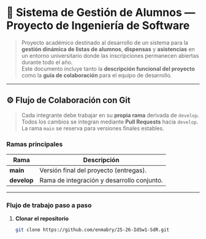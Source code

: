 # 🧩 Sistema de Gestión de Alumnos — Proyecto de Ingeniería de Software

> Proyecto académico destinado al desarrollo de un sistema para la **gestión dinámica de listas de alumnos**, **dispensas** y **asistencias** en un entorno universitario donde las inscripciones permanecen abiertas durante todo el año.  
> Este documento incluye tanto la **descripción funcional del proyecto** como la **guía de colaboración** para el equipo de desarrollo.

---

## ⚙️ Flujo de Colaboración con Git

> Cada integrante debe trabajar en su **propia rama** derivada de `develop`.  
> Todos los cambios se integran mediante **Pull Requests** hacia `develop`.  
> La rama `main` se reserva para versiones finales estables.

### Ramas principales
| Rama | Descripción |
|-------|--------------|
| **main** | Versión final del proyecto (entregas). |
| **develop** | Rama de integración y desarrollo conjunto. |

---

### Flujo de trabajo paso a paso

1. **Clonar el repositorio**
   ```bash
   git clone https://github.com/enmabry/25-26-IdSw1-SdR.git
